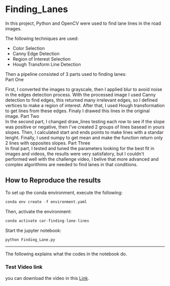 # Finding_Lanes

In this project, Python and OpenCV were used to find lane lines in the road images.  

The following techniques are used:

- Color Selection
- Canny Edge Detection
- Region of Interest Selection
- Hough Transform Line Detection

Then a pipeline consisted of 3 parts used to finding lanes:
<br>
Part One

First, I converted the images to grayscale, then I applied blur to avoid noise in the edges detection process. With the processed image I used Canny detection to find edges, this returned many irrelevant edges, so I defined vertices to make a region of interest. After that, I used Hough transformation to get lines from these edges. Finaly I drawed this lines in the original image.
Part Two
<br>
In the second part, I changed draw_lines testing each row to see if the slope was positive or negative, then I've created 2 groups of lines basead in yours slopes. Then, I calculated start and ends points to make lines with a standar lenght. Finally, I used numpy to get mean and make the function return only 2 lines with opposites slopes.
Part Three
<br>
In final part, I tested and tuned the parameters looking for the best fit in images and videos, the results were very satisfatory, but I couldn't performed well with the challenge video, I belive that more advanced and complex algorithims are needed to find lanes in that conditions.

## How to Reproduce the results

To set up the conda environment, execute the following:

```python
conda env create -f environment.yaml
```

Then, activate the environment:

```python
conda activate car-finding-lane-lines
```

Start the jupyter notebook:

```bash
python Finding_Lane.py
```
---

The following explains what the codes in the notebook do.

### Test Video link 
you can download the video in this [Link](https://drive.google.com/file/d/1WiebkAXB2UIpNpgOJSavrdBHL7m98he1/view?usp=sharing).

